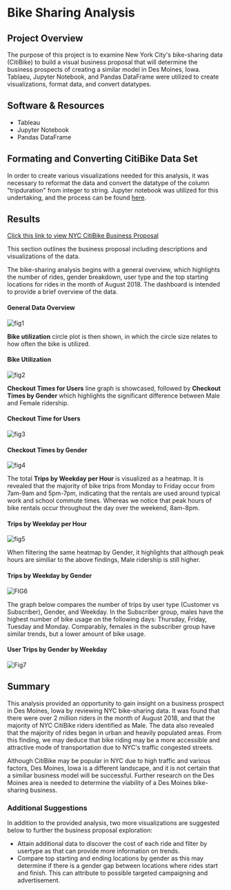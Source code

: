 # Bike Sharing Analysis

## Project Overview
The purpose of this project is to examine New York City's bike-sharing data (CitiBike) to build a visual business proposal that will determine the business prospects of creating a similar model in Des Moines, Iowa.  Tablaeu, Jupyter Notebook, and Pandas DataFrame were utilized to create visualizations, format data, and convert datatypes.

## Software & Resources
- Tableau
- Jupyter Notebook
- Pandas DataFrame

## Formating and Converting CitiBike Data Set
In order to create various visualizations needed for this analysis, it was necessary to reformat the data and convert the datatype of the column "tripduration" from integer to string.  Jupyter notebook was utilized for this undertaking, and the process can be found [here](https://github.com/retroxsky06/bikesharing/blob/main/NYC_CitiBike_Challenge.ipynb).

## Results 

[Click this link to view NYC CitiBike Business Proposal](https://public.tableau.com/app/profile/vanessa.aczon/viz/BikesharingAnalysis_16326408649250/CitiBikeAnalysis?publish=yes)

This section outlines the business proposal including descriptions and  visualizations of the data. 

The bike-sharing analysis begins with a general overview, which highlights the number of rides, gender breakdown, user type and the top starting locations for rides in the month of August 2018.  The dashboard is intended to provide a brief overview of the data.
#### General Data Overview
![fig1](https://github.com/retroxsky06/bikesharing/blob/main/Images/Overview.png)

**Bike utilization** circle plot is then shown, in which the circle size relates to how often the bike is utilized. 
#### Bike Utilization
![fig2](https://github.com/retroxsky06/bikesharing/blob/main/Images/Bike%20Utilization.png)

**Checkout Times for Users** line graph is showcased, followed by **Checkout Times by Gender** which highlights the significant difference between Male and Female ridership.
#### Checkout Time for Users
![fig3](https://github.com/retroxsky06/bikesharing/blob/main/Images/Checkout%20Times.png)

#### Checkout Times by Gender
![fig4](https://github.com/retroxsky06/bikesharing/blob/main/Images/Checkout%20by%20Gender.png)

The total **Trips by Weekday per Hour** is visualized as a heatmap. It is revealed that the majority of bike trips from Monday to Friday occur from 7am-9am and 5pm-7pm, indicating that the rentals are used around typical work and school commute times.  Whereas we notice that peak hours of bike rentals occur throughout the day over the weekend, 8am-8pm. 
#### Trips by Weekday per Hour
![fig5](https://github.com/retroxsky06/bikesharing/blob/main/Images/Heatmap.png)

When filtering the same heatmap by Gender, it highlights that although peak hours are similiar to the above findings, Male ridership is still higher.
#### Trips by Weekday by Gender
![FIG6](https://github.com/retroxsky06/bikesharing/blob/main/Images/Trips%20by%20Gender:Hour.png)

The graph below compares the number of trips by user type (Customer vs Subscriber), Gender, and Weekday.  In the Subscriber group, males have the highest number of bike usage on the following days: Thursday, Friday, Tuesday and Monday.  Comparably, females in the subscriber group have similar trends, but a lower amount of bike usage.  
#### User Trips by Gender by Weekday
![Fig7](https://github.com/retroxsky06/bikesharing/blob/main/Images/Trips%20by%20Gender:Weekday.png)

## Summary
This analysis provided an opportunity to gain insight on a business prospect in Des Moines, Iowa by reviewing NYC bike-sharing data.  It was found that there were over 2 million riders in the month of August 2018, and that the majority of NYC CitiBike riders identified as Male. The data also revealed that the majority of rides began in urban and heavily populated areas. From this finding, we may deduce that bike riding may be a more accessible and attractive mode of transportation due to NYC's traffic congested streets. 

Although CitiBike may be popular in NYC due to high traffic and various factors, Des Moines, Iowa is a different landscape, and it is not certain that a similiar business model will be successful. Further research on the Des Moines area is needed to determine the viability of a Des Moines bike-sharing business.

### Additional Suggestions
In addition to the provided analysis, two more visualizations are suggested below to further the business proposal exploration: 
- Attain additional data to discover the cost of each ride and filter by usertype as that can provide more information on trends. 
- Compare top starting and ending locations by gender as this may determine if there is a gender gap between locations where rides start and finish.  This can attribute to possible targeted campaigning and advertisement.  




